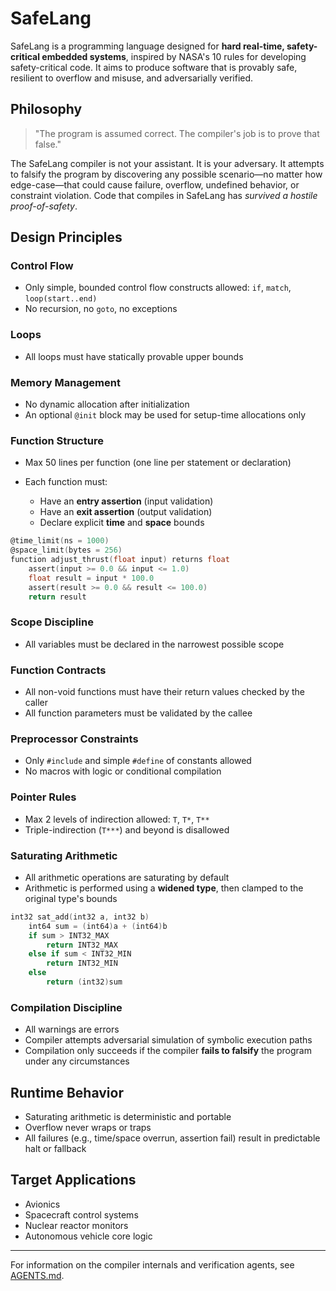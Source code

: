 # SafeLang

SafeLang is a programming language designed for **hard real-time, safety-critical embedded systems**, inspired by NASA's 10 rules for developing safety-critical code. It aims to produce software that is provably safe, resilient to overflow and misuse, and adversarially verified.

## Philosophy

> "The program is assumed correct. The compiler's job is to prove that false."

The SafeLang compiler is not your assistant. It is your adversary. It attempts to falsify the program by discovering any possible scenario—no matter how edge-case—that could cause failure, overflow, undefined behavior, or constraint violation. Code that compiles in SafeLang has *survived a hostile proof-of-safety*.

## Design Principles

### Control Flow

* Only simple, bounded control flow constructs allowed: `if`, `match`, `loop(start..end)`
* No recursion, no `goto`, no exceptions

### Loops

* All loops must have statically provable upper bounds

### Memory Management

* No dynamic allocation after initialization
* An optional `@init` block may be used for setup-time allocations only

### Function Structure

* Max 50 lines per function (one line per statement or declaration)
* Each function must:

  * Have an **entry assertion** (input validation)
  * Have an **exit assertion** (output validation)
  * Declare explicit **time** and **space** bounds

```c
@time_limit(ns = 1000)
@space_limit(bytes = 256)
function adjust_thrust(float input) returns float
    assert(input >= 0.0 && input <= 1.0)
    float result = input * 100.0
    assert(result >= 0.0 && result <= 100.0)
    return result
```

### Scope Discipline

* All variables must be declared in the narrowest possible scope

### Function Contracts

* All non-void functions must have their return values checked by the caller
* All function parameters must be validated by the callee

### Preprocessor Constraints

* Only `#include` and simple `#define` of constants allowed
* No macros with logic or conditional compilation

### Pointer Rules

* Max 2 levels of indirection allowed: `T`, `T*`, `T**`
* Triple-indirection (`T***`) and beyond is disallowed

### Saturating Arithmetic

* All arithmetic operations are saturating by default
* Arithmetic is performed using a **widened type**, then clamped to the original type's bounds

```c
int32 sat_add(int32 a, int32 b)
    int64 sum = (int64)a + (int64)b
    if sum > INT32_MAX
        return INT32_MAX
    else if sum < INT32_MIN
        return INT32_MIN
    else
        return (int32)sum
```

### Compilation Discipline

* All warnings are errors
* Compiler attempts adversarial simulation of symbolic execution paths
* Compilation only succeeds if the compiler **fails to falsify** the program under any circumstances

## Runtime Behavior

* Saturating arithmetic is deterministic and portable
* Overflow never wraps or traps
* All failures (e.g., time/space overrun, assertion fail) result in predictable halt or fallback

## Target Applications

* Avionics
* Spacecraft control systems
* Nuclear reactor monitors
* Autonomous vehicle core logic

---

For information on the compiler internals and verification agents, see [AGENTS.md](AGENTS.md).
